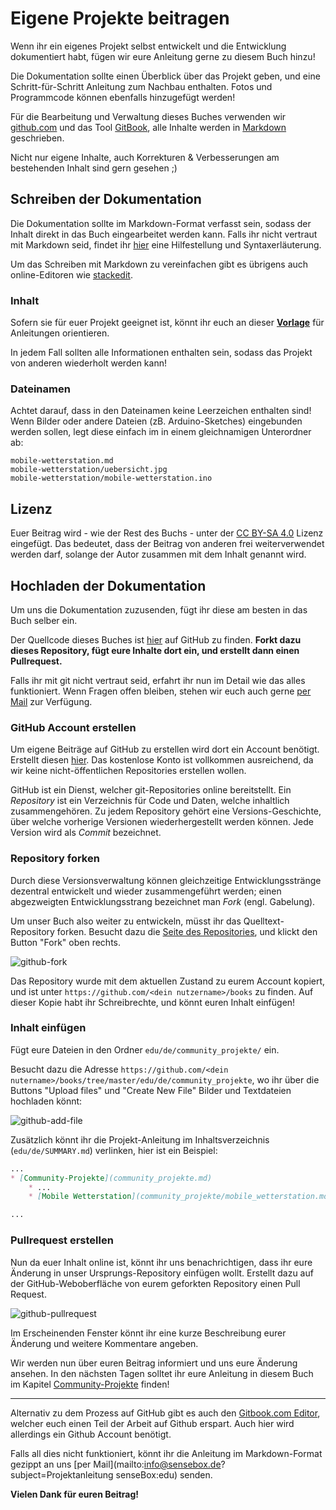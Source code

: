 # Eigene Projekte beitragen

Wenn ihr ein eigenes Projekt selbst entwickelt und die Entwicklung dokumentiert habt, fügen wir eure Anleitung gerne zu diesem Buch hinzu!

Die Dokumentation sollte einen Überblick über das Projekt geben, und eine Schritt-für-Schritt Anleitung zum Nachbau enthalten.
Fotos und Programmcode können ebenfalls hinzugefügt werden!

Für die Bearbeitung und Verwaltung dieses Buches verwenden wir [github.com](https://github.com) und das Tool [GitBook](https://www.gitbook.com/), alle Inhalte werden in [Markdown](http://whatismarkdown.com/) geschrieben.

Nicht nur eigene Inhalte, auch Korrekturen & Verbesserungen am bestehenden Inhalt sind gern gesehen ;)

## Schreiben der Dokumentation
Die Dokumentation sollte im Markdown-Format verfasst sein, sodass der Inhalt direkt in das Buch eingearbeitet werden kann. Falls ihr nicht vertraut mit Markdown seid, findet ihr [hier](https://github.com/adam-p/markdown-here/wiki/Markdown-Cheatsheet) eine Hilfestellung und Syntaxerläuterung.

Um das Schreiben mit Markdown zu vereinfachen gibt es übrigens auch online-Editoren wie [stackedit](https://stackedit.io/editor).

### Inhalt
Sofern sie für euer Projekt geeignet ist, könnt ihr euch an dieser <a href="./community_projekte/projekt_vorlage.md" target="_blank">**Vorlage**</a> für Anleitungen orientieren.

In jedem Fall sollten alle Informationen enthalten sein, sodass das Projekt von anderen wiederholt werden kann!

### Dateinamen
Achtet darauf, dass in den Dateinamen keine Leerzeichen enthalten sind!
Wenn Bilder oder andere Dateien (zB. Arduino-Sketches) eingebunden werden sollen, legt diese einfach im in einem gleichnamigen Unterordner ab:

```
mobile-wetterstation.md
mobile-wetterstation/uebersicht.jpg
mobile-wetterstation/mobile-wetterstation.ino
```

## Lizenz
Euer Beitrag wird - wie der Rest des Buchs - unter der [CC BY-SA 4.0](https://creativecommons.org/licenses/by-sa/4.0/) Lizenz eingefügt.
Das bedeutet, dass der Beitrag von anderen frei weiterverwendet werden darf, solange der Autor zusammen mit dem Inhalt genannt wird.

## Hochladen der Dokumentation
Um uns die Dokumentation zuzusenden, fügt ihr diese am besten in das Buch selber ein.

Der Quellcode dieses Buches ist [hier](https://github.com/sensebox/books) auf GitHub zu finden.
**Forkt dazu dieses Repository, fügt eure Inhalte dort ein, und erstellt dann einen Pullrequest.**

Falls ihr mit git nicht vertraut seid, erfahrt ihr nun im Detail wie das alles funktioniert.
Wenn Fragen offen bleiben, stehen wir euch auch gerne [per Mail](mailto:support@sensebox.de) zur Verfügung.

### GitHub Account erstellen
Um eigene Beiträge auf GitHub zu erstellen wird dort ein Account benötigt.
Erstellt diesen [hier](https://github.com/register).
Das kostenlose Konto ist vollkommen ausreichend, da wir keine nicht-öffentlichen Repositories erstellen wollen.

GitHub ist ein Dienst, welcher git-Repositories online bereitstellt.
Ein *Repository* ist ein Verzeichnis für Code und Daten, welche inhaltlich zusammengehören.
Zu jedem Repository gehört eine Versions-Geschichte, über welche vorherige Versionen wiederhergestellt werden können.
Jede Version wird als *Commit* bezeichnet.

### Repository forken
Durch diese Versionsverwaltung können gleichzeitige Entwicklungsstränge dezentral entwickelt und wieder zusammengeführt werden; einen abgezweigten Entwicklungsstrang bezeichnet man *Fork* (engl. Gabelung).

Um unser Buch also weiter zu entwickeln, müsst ihr das Quelltext-Repository forken.
Besucht dazu die [Seite des Repositories](https://github.com/sensebox/books), und klickt den Button "Fork" oben rechts.

![github-fork](https://raw.githubusercontent.com/sensebox/resources/master/images/github-fork.jpg)

Das Repository wurde mit dem aktuellen Zustand zu eurem Account kopiert, und ist unter `https://github.com/<dein nutzername>/books` zu finden. Auf dieser Kopie habt ihr Schreibrechte, und könnt euren Inhalt einfügen!

### Inhalt einfügen
Fügt eure Dateien in den Ordner `edu/de/community_projekte/` ein.

Besucht dazu die Adresse `https://github.com/<dein nutername>/books/tree/master/edu/de/community_projekte`, wo ihr über die Buttons "Upload files" und "Create New File" Bilder und Textdateien hochladen könnt:

![github-add-file](https://raw.githubusercontent.com/sensebox/resources/master/images/github-add-files.jpg)

Zusätzlich könnt ihr die Projekt-Anleitung im Inhaltsverzeichnis (`edu/de/SUMMARY.md`) verlinken, hier ist ein Beispiel:

```md
...
* [Community-Projekte](community_projekte.md)
    * ...
    * [Mobile Wetterstation](community_projekte/mobile_wetterstation.md)

...
```

### Pullrequest erstellen
Nun da euer Inhalt online ist, könnt ihr uns benachrichtigen, dass ihr eure Änderung in unser Ursprungs-Repository einfügen wollt.
Erstellt dazu auf der GitHub-Weboberfläche von eurem geforkten Repository einen Pull Request.

![github-pullrequest](https://raw.githubusercontent.com/sensebox/resources/master/images/github-pullrequest.jpg)

Im Erscheinenden Fenster könnt ihr eine kurze Beschreibung eurer Änderung und weitere Kommentare angeben.

Wir werden nun über euren Beitrag informiert und uns eure Änderung ansehen.
In den nächsten Tagen solltet ihr eure Anleitung in diesem Buch im Kapitel [Community-Projekte](community_projekte.md) finden!

---

Alternativ zu dem Prozess auf GitHub gibt es auch den [Gitbook.com Editor](https://www.gitbook.com/editor), welcher euch einen Teil der Arbeit auf Github erspart.
Auch hier wird allerdings ein Github Account benötigt.

Falls all dies nicht funktioniert, könnt ihr die Anleitung im Markdown-Format gezippt an uns [per Mail](mailto:info@sensebox.de?subject=Projektanleitung senseBox:edu) senden.

**Vielen Dank für euren Beitrag!**

